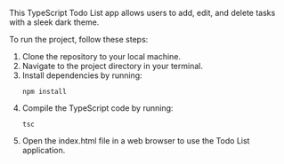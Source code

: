 This TypeScript Todo List app allows users to add, edit, and delete tasks with a sleek dark theme.

To run the project, follow these steps:

1. Clone the repository to your local machine.
2. Navigate to the project directory in your terminal.
3. Install dependencies by running:
   ```
   npm install
   ```
4. Compile the TypeScript code by running:
   ```
   tsc
   ```
5. Open the index.html file in a web browser to use the Todo List application.
